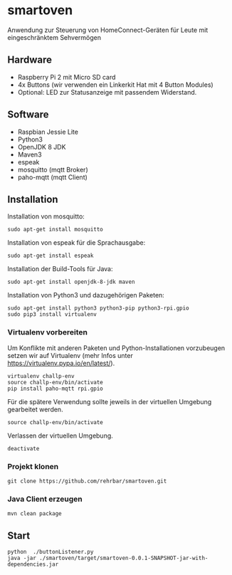 # smartoven
Anwendung zur Steuerung von HomeConnect-Geräten für Leute mit
eingeschränktem Sehvermögen

## Hardware

* Raspberry Pi 2 mit Micro SD card
* 4x Buttons (wir verwenden ein Linkerkit Hat mit 4 Button Modules)
* Optional: LED zur Statusanzeige mit passendem Widerstand.

## Software

* Raspbian Jessie Lite
* Python3
* OpenJDK 8 JDK
* Maven3
* espeak
* mosquitto (mqtt Broker)
* paho-mqtt (mqtt Client)

## Installation

Installation von mosquitto:
```
sudo apt-get install mosquitto
```

Installation von espeak für die Sprachausgabe:
```
sudo apt-get install espeak
```

Installation der Build-Tools für Java:
```
sudo apt-get install openjdk-8-jdk maven
```

Installation von Python3 und dazugehörigen Paketen:
```
sudo apt-get install python3 python3-pip python3-rpi.gpio
sudo pip3 install virtualenv
```
### Virtualenv vorbereiten

Um Konflikte mit anderen Paketen und Python-Installationen vorzubeugen
setzen wir auf Virtualenv (mehr Infos unter https://virtualenv.pypa.io/en/latest/).
```
virtualenv challp-env
source challp-env/bin/activate
pip install paho-mqtt rpi.gpio
```

Für die spätere Verwendung sollte jeweils in der virtuellen Umgebung
gearbeitet werden.
```
source challp-env/bin/activate
```

Verlassen der virtuellen Umgebung.
```
deactivate
```

### Projekt klonen
```
git clone https://github.com/rehrbar/smartoven.git
```

### Java Client erzeugen
```
mvn clean package
```

## Start
```
python  ./buttonListener.py
java -jar ./smartoven/target/smartoven-0.0.1-SNAPSHOT-jar-with-dependencies.jar
```